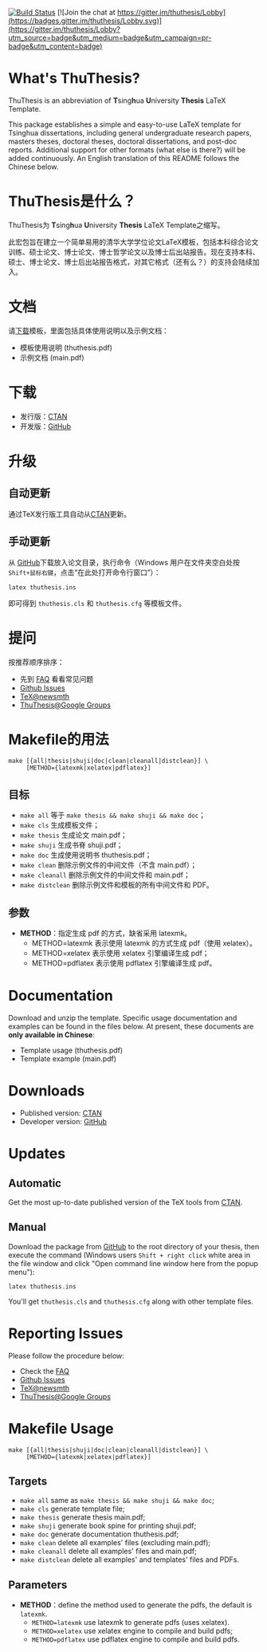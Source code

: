 [![Build Status](https://travis-ci.org/xueruini/thuthesis.svg?branch=master)](https://travis-ci.org/xueruini/thuthesis) [![Join the chat at https://gitter.im/thuthesis/Lobby](https://badges.gitter.im/thuthesis/Lobby.svg)](https://gitter.im/thuthesis/Lobby?utm_source=badge&utm_medium=badge&utm_campaign=pr-badge&utm_content=badge)

# What's ThuThesis?
ThuThesis is an abbreviation of <b>T</b>sing<b>h</b>ua <b>U</b>niversity <b>Thesis</b> LaTeX Template.

This package establishes a simple and easy-to-use LaTeX template for Tsinghua dissertations, including general undergraduate research papers, masters theses, doctoral theses, doctoral dissertations, and post-doc reports. Additional support for other formats (what else is there?) will be added continuously. An English translation of this README follows the Chinese below.

# ThuThesis是什么？
ThuThesis为 <b>T</b>sing<b>h</b>ua <b>U</b>niversity <b>Thesis</b> LaTeX Template之缩写。

此宏包旨在建立一个简单易用的清华大学学位论文LaTeX模板，包括本科综合论文训练、硕士论文、博士论文、博士哲学论文以及博士后出站报告。现在支持本科、硕士、博士论文、博士后出站报告格式，对其它格式（还有么？）的支持会陆续加入。

# 文档
请[下载](https://github.com/xueruini/thuthesis/releases)模板，里面包括具体使用说明以及示例文档：

* 模板使用说明 (thuthesis.pdf)
* 示例文档 (main.pdf)

# 下载
* 发行版：[CTAN](http://www.ctan.org/pkg/thuthesis)
* 开发版：[GitHub](https://github.com/xueruini/thuthesis)

# 升级
## 自动更新
通过TeX发行版工具自动从[CTAN](http://www.ctan.org/pkg/thuthesis)更新。

## 手动更新
从 [GitHub](https://github.com/xueruini/thuthesis)下载放入论文目录，执行命令（Windows 用户在文件夹空白处按`Shift+鼠标右键`，点击“在此处打开命令行窗口”）：

    latex thuthesis.ins

即可得到 `thuthesis.cls` 和 `thuthesis.cfg` 等模板文件。

# 提问
按推荐顺序排序：

* 先到 [FAQ](https://github.com/xueruini/thuthesis/wiki/FAQ) 看看常见问题
* [Github Issues](http://github.com/xueruini/thuthesis/issues)
* [TeX@newsmth](http://www.newsmth.net/nForum/#!board/TeX)
* [ThuThesis@Google Groups](http://groups.google.com/group/thuthesis)

# Makefile的用法

```shell
make [{all|thesis|shuji|doc|clean|cleanall|distclean}] \
     [METHOD={latexmk|xelatex|pdflatex}]
```

## 目标
* `make all`       等于 `make thesis && make shuji && make doc`；
* `make cls`       生成模板文件；
* `make thesis`    生成论文 main.pdf；
* `make shuji`     生成书脊 shuji.pdf；
* `make doc`       生成使用说明书 thuthesis.pdf；
* `make clean`     删除示例文件的中间文件（不含 main.pdf）；
* `make cleanall`  删除示例文件的中间文件和 main.pdf；
* `make distclean` 删除示例文件和模板的所有中间文件和 PDF。

## 参数
* **METHOD**：指定生成 pdf 的方式，缺省采用 latexmk。
  * METHOD=latexmk  表示使用 latexmk 的方式生成 pdf（使用 xelatex）。
  * METHOD=xelatex  表示使用 xelatex 引擎编译生成 pdf；
  * METHOD=pdflatex 表示使用 pdflatex 引擎编译生成 pdf。

# Documentation
Download and unzip the template. Specific usage documentation and examples can be found in the files below. At present, these documents are <b>only available in Chinese</b>:
* Template usage (thuthesis.pdf)
* Template example (main.pdf)

# Downloads
* Published version: [CTAN](http://www.ctan.org/pkg/thuthesis)
* Developer version: [GitHub](https://github.com/xueruini/thuthesis)

# Updates
## Automatic
Get the most up-to-date published version of the TeX tools from [CTAN](http://www.ctan.org/pkg/thuthesis).

## Manual
Download the package from [GitHub](https://github.com/xueruini/thuthesis) to the root directory of your thesis, then execute the command (Windows users `Shift + right click` white area in the file window and click "Open command line window here from the popup menu"):

    latex thuthesis.ins

You'll get `thuthesis.cls` and `thuthesis.cfg` along with other template files.

# Reporting Issues
Please follow the procedure below:

* Check the  [FAQ](https://github.com/xueruini/thuthesis/wiki/FAQ)
* [Github Issues](http://github.com/xueruini/thuthesis/issues)
* [TeX@newsmth](http://www.newsmth.net/nForum/#!board/TeX)
* [ThuThesis@Google Groups](http://groups.google.com/group/thuthesis)

# Makefile Usage

```shell
make [{all|thesis|shuji|doc|clean|cleanall|distclean}] \
     [METHOD={latexmk|xelatex|pdflatex}]
```

## Targets
* `make all`       same as `make thesis && make shuji && make doc`;
* `make cls`       generate template file;
* `make thesis`    generate thesis main.pdf;
* `make shuji`     generate book spine for printing shuji.pdf;
* `make doc`       generate documentation thuthesis.pdf;
* `make clean`     delete all examples' files (excluding main.pdf);
* `make cleanall`  delete all examples' files and main.pdf;
* `make distclean` delete all examples' and templates' files and PDFs.

## Parameters
* **METHOD**：define the method used to generate the pdfs, the default is `latexmk`.
  * `METHOD=latexmk` use latexmk to generate pdfs (uses xelatex).
  * `METHOD=xelatex` use xelatex engine to compile and build pdfs;
  * `METHOD=pdflatex` use pdflatex engine to compile and build pdfs.

